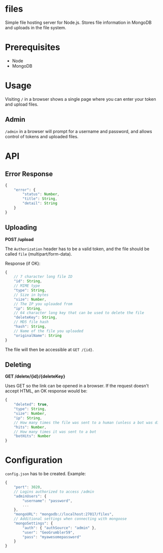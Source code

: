# files
Simple file hosting server for Node.js. Stores file information in MongoDB and uploads in the file system.

# Prerequisites
- Node
- MongoDB

# Usage
Visiting `/` in a browser shows a single page where you can enter your token and upload files.

## Admin
`/admin` in a browser will prompt for a username and password, and allows control of tokens and uploaded files.

# API

## Error Response
```js
{
	"error": {
		"status": Number,
		"title": String,
		"detail": String
	}
}
```

## Uploading
**POST /upload**

The `Authorization` header has to be a valid token, and the file should be called `file` (multipart/form-data).

Response (if OK):
```js
{
	// 7 character long file ID
	"id": String,
	// MIME type
	"type": String,
	// Size in bytes
	"size": Number,
	// The IP you uploaded from
	"ip": String,
	// 64 character long key that can be used to delete the file
	"deleteKey": String,
	// MD5 file hash
	"hash": String,
	// Name of the file you uploaded
	"originalName": String
}
```

The file will then be accessible at `GET /{id}`.

## Deleting
**GET /delete/{id}/{deleteKey}**

Uses GET so the link can be opened in a browser. If the request doesn't accept HTML, an OK response would be:
```js
{
	"deleted": true,
	"type": String,
	"size": Number,
	"ip": String,
	// How many times the file was sent to a human (unless a bot was disguised as a browser)
	"hits": Number,
	// How many times it was sent to a bot
	"botHits": Number
}
```

# Configuration
`config.json` has to be created. Example:
```js
{
	"port": 3020,
	// Logins authorized to access /admin
	"adminUsers": {
		"username": "password",
		...
	},
	"mongoURL": "mongodb://localhost:27017/files",
	// Additional settings when connecting with mongoose
	"mongoSettings": {
		"auth": { "authSource": "admin" },
		"user": "GeoGrumbler59",
		"pass": "myawesomepassword"
	}
}
```